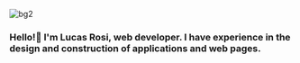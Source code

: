 
![bg2](https://user-images.githubusercontent.com/66270940/127012207-c0b277fa-d746-4913-b821-1af0784ca57f.jpg)
### Hello!👋 I'm Lucas Rosi, web developer. I have experience in the design and construction of applications and web pages.

<!--
**LGRosi/LGRosi** is a ✨ _special_ ✨ repository because its `README.md` (this file) appears on your GitHub profile.

Here are some ideas to get you started:

- 🔭 I’m currently working on ...
- 🌱 I’m currently learning ...
- 👯 I’m looking to collaborate on ...
- 🤔 I’m looking for help with ...
- 💬 Ask me about ...
- 📫 How to reach me: ...
- 😄 Pronouns: ...
- ⚡ Fun fact: ...
-->
